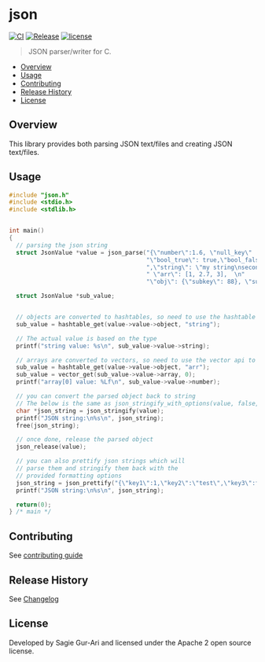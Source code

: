 # json

[![CI](https://github.com/sagiegurari/c_json/workflows/CI/badge.svg?branch=master)](https://github.com/sagiegurari/c_json/actions)
[![Release](https://img.shields.io/github/v/release/sagiegurari/c_json)](https://github.com/sagiegurari/c_json/releases)
[![license](https://img.shields.io/github/license/sagiegurari/c_json)](https://github.com/sagiegurari/c_json/blob/master/LICENSE)

> JSON parser/writer for C.

* [Overview](#overview)
* [Usage](#usage)
* [Contributing](.github/CONTRIBUTING.md)
* [Release History](CHANGELOG.md)
* [License](#license)

<a name="overview"></a>
## Overview
This library provides both parsing JSON text/files and creating JSON text/files.

<a name="usage"></a>
## Usage

<!-- example source start -->
```c
#include "json.h"
#include <stdio.h>
#include <stdlib.h>


int main()
{
  // parsing the json string
  struct JsonValue *value = json_parse("{\"number\":1.6, \"null_key\" : null,\n"
                                       "\"bool_true\": true,\"bool_false\":false\n"
                                       ",\"string\": \"my string\nsecond line\" ,\n"
                                       " \"arr\": [1, 2.7, 3],  \n"
                                       "\"obj\": {\"subkey\": 88}, \"subobj\": {\"sub\":{\"subkey\": 77}}}");

  struct JsonValue *sub_value;


  // objects are converted to hashtables, so need to use the hashtable api to access/modify
  sub_value = hashtable_get(value->value->object, "string");

  // The actual value is based on the type
  printf("string value: %s\n", sub_value->value->string);

  // arrays are converted to vectors, so need to use the vector api to access/modify
  sub_value = hashtable_get(value->value->object, "arr");
  sub_value = vector_get(sub_value->value->array, 0);
  printf("array[0] value: %Lf\n", sub_value->value->number);

  // you can convert the parsed object back to string
  // The below is the same as json_stringify_with_options(value, false, 0);
  char *json_string = json_stringify(value);
  printf("JSON string:\n%s\n", json_string);
  free(json_string);

  // once done, release the parsed object
  json_release(value);

  // you can also prettify json strings which will
  // parse them and stringify them back with the
  // provided formatting options
  json_string = json_prettify("{\"key1\":1,\"key2\":\"test\",\"key3\":false,\"key4\":true,\"key5\":null,\"key6\":12.5,\"key7\":[true,false,[true, {\"sub\":1,\"a\":[true]}, {\"sub\":1,\"b\":[true,[true]]}, 1]]]", true, 2);
  printf("JSON string:\n%s\n", json_string);

  return(0);
} /* main */
```
<!-- example source end -->

## Contributing
See [contributing guide](.github/CONTRIBUTING.md)

<a name="history"></a>
## Release History

See [Changelog](CHANGELOG.md)

<a name="license"></a>
## License
Developed by Sagie Gur-Ari and licensed under the Apache 2 open source license.
